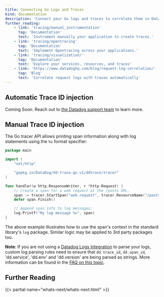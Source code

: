 ```yaml
---
title: Connecting Go Logs and Traces
kind: documentation
description: 'Connect your Go logs and traces to correlate them in Datadog.'
further_reading:
    - link: 'tracing/manual_instrumentation'
      tag: 'Documentation'
      text: 'Instrument manually your application to create traces.'
    - link: 'tracing/opentracing'
      tag: 'Documentation'
      text: 'Implement Opentracing across your applications.'
    - link: 'tracing/visualization/'
      tag: 'Documentation'
      text: 'Explore your services, resources, and traces'
    - link: 'https://www.datadoghq.com/blog/request-log-correlation/'
      tag: 'Blog'
      text: 'Correlate request logs with traces automatically'
---
```


## Automatic Trace ID injection

Coming Soon. Reach out to [the Datadog support team][1] to learn more.

## Manual Trace ID injection

The Go tracer API allows printing span information along with log statements using the `%v` format specifier:

```go
package main

import (
    "net/http"

    "gopkg.in/DataDog/dd-trace-go.v1/ddtrace/tracer"
)

func handler(w http.ResponseWriter, r *http.Request) {
    // Create a span for a web request at the /posts URL.
    span := tracer.StartSpan("web.request", tracer.ResourceName("/posts"))
    defer span.Finish()

    // Append span info to log messages:
    log.Printf("My log message %v", span)
}
```

The above example illustrates how to use the span's context in the standard library's `log` package. Similar logic may be applied to 3rd party packages too.

**Note**: If you are not using a [Datadog Logs Integration][2] to parse your logs, custom log parsing rules need to ensure that `dd.trace_id`, `dd.span_id`, 'dd.service', 'dd.env' and 'dd.version' are being parsed as strings. More information can be found in the [FAQ on this topic][3].

## Further Reading

{{< partial name="whats-next/whats-next.html" >}}

[1]: /help
[2]: /logs/log_collection/go/#configure-your-logger
[3]: /tracing/faq/why-cant-i-see-my-correlated-logs-in-the-trace-id-panel/?tab=custom
